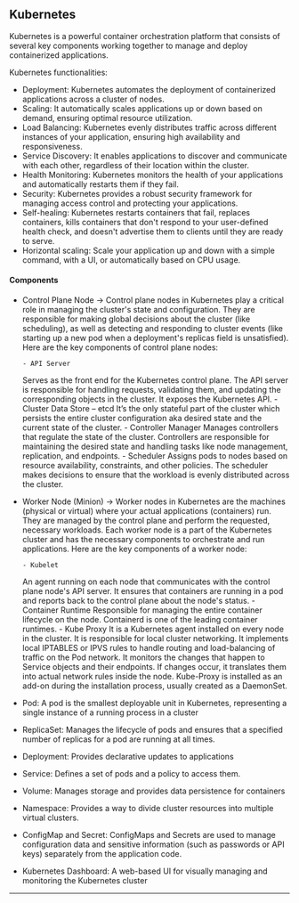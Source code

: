 ## Kubernetes

Kubernetes is a powerful container orchestration platform that consists of several key components working together to manage and deploy containerized applications.

Kubernetes functionalities:

- Deployment: Kubernetes automates the deployment of containerized applications across a cluster of nodes.
- Scaling: It automatically scales applications up or down based on demand, ensuring optimal resource utilization.
- Load Balancing: Kubernetes evenly distributes traffic across different instances of your application, ensuring high availability and responsiveness.
- Service Discovery: It enables applications to discover and communicate with each other, regardless of their location within the cluster.
- Health Monitoring: Kubernetes monitors the health of your applications and automatically restarts them if they fail.
- Security: Kubernetes provides a robust security framework for managing access control and protecting your applications.
- Self-healing: Kubernetes restarts containers that fail, replaces containers, kills containers that don't respond to your user-defined health check, and doesn't advertise them to clients until they are ready to serve.
- Horizontal scaling: Scale your application up and down with a simple command, with a UI, or automatically based on CPU usage.

#### Components

- Control Plane Node ->
  Control plane nodes in Kubernetes play a critical role in managing the cluster's state and configuration. They are responsible for making global decisions about the cluster (like scheduling), as well as detecting and responding to cluster events (like starting up a new pod when a deployment's replicas field is unsatisfied). Here are the key components of control plane nodes:

      - API Server

  Serves as the front end for the Kubernetes control plane. The API server is responsible for handling requests, validating them, and updating the corresponding objects in the cluster. It exposes the Kubernetes API. - Cluster Data Store – etcd
  It’s the only stateful part of the cluster which persists the entire cluster configuration aka desired state and the current state of the cluster. - Controller Manager
  Manages controllers that regulate the state of the cluster. Controllers are responsible for maintaining the desired state and handling tasks like node management, replication, and endpoints. - Scheduler
  Assigns pods to nodes based on resource availability, constraints, and other policies. The scheduler makes decisions to ensure that the workload is evenly distributed across the cluster.

- Worker Node (Minion) -> Worker nodes in Kubernetes are the machines (physical or virtual) where your actual applications (containers) run. They are managed by the control plane and perform the requested, necessary workloads. Each worker node is a part of the Kubernetes cluster and has the necessary components to orchestrate and run applications. Here are the key components of a worker node:

      - Kubelet

  An agent running on each node that communicates with the control plane node's API server. It ensures that containers are running in a pod and reports back to the control plane about the node's status. - Container Runtime
  Responsible for managing the entire container lifecycle on the node. Containerd is one of the leading container runtimes. - Kube Proxy
  It is a Kubernetes agent installed on every node in the cluster. It is responsible for local cluster networking. It implements local IPTABLES or IPVS rules to handle routing and load-balancing of traffic on the Pod network. It monitors the changes that happen to Service objects and their endpoints. If changes occur, it translates them into actual network rules inside the node. Kube-Proxy is installed as an add-on during the installation process, usually created as a DaemonSet.

- Pod: A pod is the smallest deployable unit in Kubernetes, representing a single instance of a running process in a cluster

- ReplicaSet: Manages the lifecycle of pods and ensures that a specified number of replicas for a pod are running at all times.

- Deployment: Provides declarative updates to applications

- Service: Defines a set of pods and a policy to access them.

- Volume: Manages storage and provides data persistence for containers

- Namespace: Provides a way to divide cluster resources into multiple virtual clusters.

- ConfigMap and Secret: ConfigMaps and Secrets are used to manage configuration data and sensitive information (such as passwords or API keys) separately from the application code.

- Kubernetes Dashboard: A web-based UI for visually managing and monitoring the Kubernetes cluster

---
